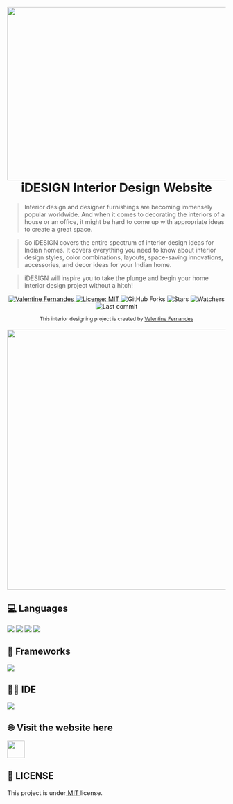 <p align=“center”>
<img align="left" height="400px" width="2000px" src="https://github.com/ValentineFernandes/ValentineFernandes/blob/main/Portfolio/iDESIGN.png">
</p>



<h1 align="center">iDESIGN Interior Design Website</h1>


> Interior design and designer furnishings are becoming immensely popular worldwide. And when it comes to decorating the interiors of a house or an office, it might be hard to come up with appropriate ideas to create a great space.


> So iDESIGN covers the entire spectrum of interior design ideas for Indian homes. It covers everything you need to know about interior design styles, color combinations, layouts, space-saving innovations, accessories, and decor ideas for your Indian home.

> iDESIGN will inspire you to take the plunge and begin your home interior design project without a hitch!


<p align="center">
<a href="http://www.linkedin.com/in/valentine-fernandes-75701622b">
<img alt="Valentine Fernandes" src="https://img.shields.io/badge/-ValentineFernandes-DAA520?style=flat&logo=Linkedin&logoColor=white" />
</a>
<a href="https://github.com/ValentineFernandes/Interior-Design-Website/blob/main/LICENSE">
<img alt="License: MIT" src="https://img.shields.io/github/license/ValentineFernandes/Interior-Design-Website?color=yellow" />
</a>
<img alt="GitHub Forks" src="https://img.shields.io/github/forks/ValentineFernandes/Interior-Design-Website?color=yellow" />
<img alt="Stars" src= "https://img.shields.io/github/stars/ValentineFernandes/Interior-Design-Website?color=yellow" />
<img alt= "Watchers" src="https://img.shields.io/github/watchers/ValentineFernandes/Interior-Design-Website?color=yellow" />
<img alt= "Last commit" src="https://img.shields.io/github/last-commit/ValentineFernandes/Interior-Design-Website?color=yellow" />
</p>



<div align="center">
<sub>This interior designing project is created by
<a href="https://github.com/ValentineFernandes">Valentine Fernandes </a>
</sub>
</div>


<br />
<div align="center">
<img src="https://github.com/ValentineFernandes/ValentineFernandes/blob/main/Portfolio/idesignlayout.png" width="600">
</div>


## 💻 Languages

<img src="https://img.shields.io/badge/HTML5-E34F26?style=for-the-badge&logo=html5&logoColor=white" />

<img src="https://img.shields.io/badge/CSS3-1572B6?style=for-the-badge&logo=css3&logoColor=white" />

<img src="https://img.shields.io/badge/JavaScript-323330?style=for-the-badge&logo=javascript&logoColor=F7DF1E" />

<img src="https://img.shields.io/badge/PHP-777BB4?style=for-the-badge&logo=php&logoColor=white" />


## 🚀 Frameworks

<img src="https://img.shields.io/badge/Scss-CC6699?style=for-the-badge&logo=scss&logoColor=white" />

## 👩‍💻 IDE

<img src="https://img.shields.io/badge/Atom-00FF7F?style=for-the-badge&logo=Atom&logoColor=white" />

## 🌐 Visit the website here
<a href="https://valentinefernandes.github.io/Interior-Design-Website/">
<img width="40" height="40" src="https://github.com/ValentineFernandes/ValentineFernandes/blob/main/Portfolio/github.png"></a>

## 📕 LICENSE

This project is under<a href="https://github.com/ValentineFernandes/Interior-Design-Website/blob/main/LICENSE"> MIT </a> license.
